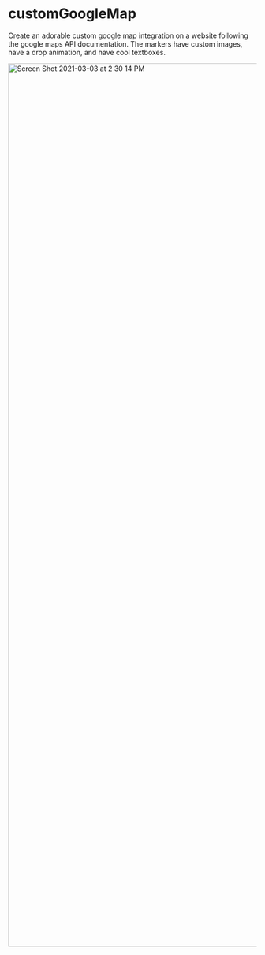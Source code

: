 # customGoogleMap

Create an adorable custom google map integration on a website following the google maps API documentation. The markers have custom images, have a drop animation, and have cool textboxes.

<img width="1792" alt="Screen Shot 2021-03-03 at 2 30 14 PM" src="https://user-images.githubusercontent.com/56166919/109882432-b9a6fa80-7c2e-11eb-93e1-09cea7b45e16.png">
